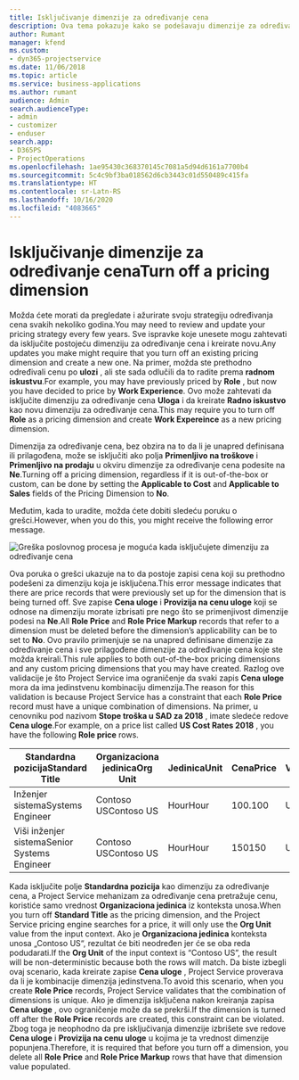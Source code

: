 ```yaml
---
title: Isključivanje dimenzije za određivanje cena
description: Ova tema pokazuje kako se podešavaju dimenzije za određivanje cena u rešenju Project Service.
author: Rumant
manager: kfend
ms.custom:
- dyn365-projectservice
ms.date: 11/06/2018
ms.topic: article
ms.service: business-applications
ms.author: rumant
audience: Admin
search.audienceType:
- admin
- customizer
- enduser
search.app:
- D365PS
- ProjectOperations
ms.openlocfilehash: 1ae95430c368370145c7081a5d94d6161a7700b4
ms.sourcegitcommit: 5c4c9bf3ba018562d6cb3443c01d550489c415fa
ms.translationtype: HT
ms.contentlocale: sr-Latn-RS
ms.lasthandoff: 10/16/2020
ms.locfileid: "4083665"
---
```

# <a name="turn-off-a-pricing-dimension"></a><span data-ttu-id="14d53-103">Isključivanje dimenzije za određivanje cena</span><span class="sxs-lookup"><span data-stu-id="14d53-103">Turn off a pricing dimension</span></span>

<span data-ttu-id="14d53-104">Možda ćete morati da pregledate i ažurirate svoju strategiju određivanja cena svakih nekoliko godina.</span><span class="sxs-lookup"><span data-stu-id="14d53-104">You may need to review and update your pricing strategy every few years.</span></span> <span data-ttu-id="14d53-105">Sve ispravke koje unesete mogu zahtevati da isključite postojeću dimenziju za određivanje cena i kreirate novu.</span><span class="sxs-lookup"><span data-stu-id="14d53-105">Any updates you make might require that you turn off an existing pricing dimension and create a new one.</span></span> <span data-ttu-id="14d53-106">Na primer, možda ste prethodno određivali cenu po **ulozi** , ali ste sada odlučili da to radite prema **radnom iskustvu**.</span><span class="sxs-lookup"><span data-stu-id="14d53-106">For example, you may have previously priced by **Role** , but now you have decided to price by **Work Experience**.</span></span> <span data-ttu-id="14d53-107">Ovo može zahtevati da isključite dimenziju za određivanje cena **Uloga** i da kreirate **Radno iskustvo** kao novu dimenziju za određivanje cena.</span><span class="sxs-lookup"><span data-stu-id="14d53-107">This may require you to turn off **Role** as a pricing dimension and create **Work Expereince** as a new pricing dimension.</span></span> 

<span data-ttu-id="14d53-108">Dimenzija za određivanje cena, bez obzira na to da li je unapred definisana ili prilagođena, može se isključiti ako polja **Primenljivo na troškove** i **Primenljivo na prodaju** u okviru dimenzije za određivanje cena podesite na **Ne**.</span><span class="sxs-lookup"><span data-stu-id="14d53-108">Turning off a pricing dimension, regardless if it is out-of-the-box or custom, can be done by setting the **Applicable to Cost** and **Applicable to Sales** fields of the Pricing Dimension to **No**.</span></span>

<span data-ttu-id="14d53-109">Međutim, kada to uradite, možda ćete dobiti sledeću poruku o grešci.</span><span class="sxs-lookup"><span data-stu-id="14d53-109">However, when you do this, you might receive the following error message.</span></span>

![Greška poslovnog procesa je moguća kada isključujete dimenziju za određivanje cena](media/Business-Process-Error.png)


<span data-ttu-id="14d53-111">Ova poruka o grešci ukazuje na to da postoje zapisi cena koji su prethodno podešeni za dimenziju koja je isključena.</span><span class="sxs-lookup"><span data-stu-id="14d53-111">This error message indicates that there are price records that were previously set up for the dimension that is being turned off.</span></span> <span data-ttu-id="14d53-112">Sve zapise **Cena uloge** i **Provizija na cenu uloge** koji se odnose na dimenziju morate izbrisati pre nego što se primenjivost dimenzije podesi na **Ne**.</span><span class="sxs-lookup"><span data-stu-id="14d53-112">All **Role Price** and **Role Price Markup** records that refer to a dimension must be deleted before the dimension’s applicability can be to set to **No**.</span></span> <span data-ttu-id="14d53-113">Ovo pravilo primenjuje se na unapred definisane dimenzije za određivanje cena i sve prilagođene dimenzije za određivanje cena koje ste možda kreirali.</span><span class="sxs-lookup"><span data-stu-id="14d53-113">This rule applies to both out-of-the-box pricing dimensions and any custom pricing dimensions that you may have created.</span></span> <span data-ttu-id="14d53-114">Razlog ove validacije je što Project Service ima ograničenje da svaki zapis **Cena uloge** mora da ima jedinstvenu kombinaciju dimenzija.</span><span class="sxs-lookup"><span data-stu-id="14d53-114">The reason for this validation is because Project Service has a constraint that each **Role Price** record must have a unique combination of dimensions.</span></span> <span data-ttu-id="14d53-115">Na primer, u cenovniku pod nazivom **Stope troška u SAD za 2018** , imate sledeće redove **Cena uloge**.</span><span class="sxs-lookup"><span data-stu-id="14d53-115">For example, on a price list called **US Cost Rates 2018** , you have the following **Role price** rows.</span></span> 

| <span data-ttu-id="14d53-116">Standardna pozicija</span><span class="sxs-lookup"><span data-stu-id="14d53-116">Standard Title</span></span>         | <span data-ttu-id="14d53-117">Organizaciona jedinica</span><span class="sxs-lookup"><span data-stu-id="14d53-117">Org Unit</span></span>    |<span data-ttu-id="14d53-118">Jedinica</span><span class="sxs-lookup"><span data-stu-id="14d53-118">Unit</span></span>   |<span data-ttu-id="14d53-119">Cena</span><span class="sxs-lookup"><span data-stu-id="14d53-119">Price</span></span>  |<span data-ttu-id="14d53-120">Valuta</span><span class="sxs-lookup"><span data-stu-id="14d53-120">Currency</span></span>  |
| -----------------------|-------------|-------|-------|----------|
| <span data-ttu-id="14d53-121">Inženjer sistema</span><span class="sxs-lookup"><span data-stu-id="14d53-121">Systems Engineer</span></span>|<span data-ttu-id="14d53-122">Contoso US</span><span class="sxs-lookup"><span data-stu-id="14d53-122">Contoso US</span></span>|<span data-ttu-id="14d53-123">Hour</span><span class="sxs-lookup"><span data-stu-id="14d53-123">Hour</span></span>| <span data-ttu-id="14d53-124">100.</span><span class="sxs-lookup"><span data-stu-id="14d53-124">100</span></span>|<span data-ttu-id="14d53-125">USD</span><span class="sxs-lookup"><span data-stu-id="14d53-125">USD</span></span>|
| <span data-ttu-id="14d53-126">Viši inženjer sistema</span><span class="sxs-lookup"><span data-stu-id="14d53-126">Senior Systems Engineer</span></span>|<span data-ttu-id="14d53-127">Contoso US</span><span class="sxs-lookup"><span data-stu-id="14d53-127">Contoso US</span></span>|<span data-ttu-id="14d53-128">Hour</span><span class="sxs-lookup"><span data-stu-id="14d53-128">Hour</span></span>| <span data-ttu-id="14d53-129">150</span><span class="sxs-lookup"><span data-stu-id="14d53-129">150</span></span>| <span data-ttu-id="14d53-130">USD</span><span class="sxs-lookup"><span data-stu-id="14d53-130">USD</span></span>|


<span data-ttu-id="14d53-131">Kada isključite polje **Standardna pozicija** kao dimenziju za određivanje cena, a Project Service mehanizam za određivanje cena pretražuje cenu, koristiće samo vrednost **Organizaciona jedinica** iz konteksta unosa.</span><span class="sxs-lookup"><span data-stu-id="14d53-131">When you turn off **Standard Title** as the pricing dimension, and the Project Service pricing engine searches for a price, it will only use the **Org Unit** value from the input context.</span></span> <span data-ttu-id="14d53-132">Ako je **Organizaciona jedinica** konteksta unosa „Contoso US“, rezultat će biti neodređen jer će se oba reda podudarati.</span><span class="sxs-lookup"><span data-stu-id="14d53-132">If the **Org Unit** of the input context is “Contoso US”, the result will be non-deterministic because both the rows will match.</span></span> <span data-ttu-id="14d53-133">Da biste izbegli ovaj scenario, kada kreirate zapise **Cena uloge** , Project Service proverava da li je kombinacije dimenzija jedinstvena.</span><span class="sxs-lookup"><span data-stu-id="14d53-133">To avoid this scenario, when you create **Role Price** records, Project Service validates that the combination of dimensions is unique.</span></span> <span data-ttu-id="14d53-134">Ako je dimenzija isključena nakon kreiranja zapisa **Cena uloge** , ovo ograničenje može da se prekrši.</span><span class="sxs-lookup"><span data-stu-id="14d53-134">If the dimension is turned off after the **Role Price** records are created, this constraint can be violated.</span></span> <span data-ttu-id="14d53-135">Zbog toga je neophodno da pre isključivanja dimenzije izbrišete sve redove **Cena uloge** i **Provizija na cenu uloge** u kojima je ta vrednost dimenzije popunjena.</span><span class="sxs-lookup"><span data-stu-id="14d53-135">Therefore, it is required that before you turn off a dimension, you delete all **Role Price** and **Role Price Markup** rows that have that dimension value populated.</span></span>


